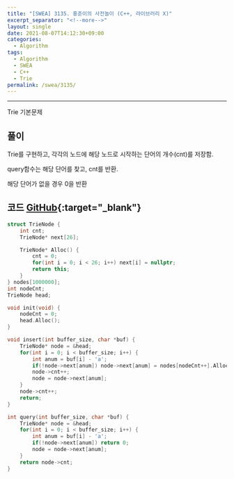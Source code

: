```yaml
---
title: "[SWEA] 3135. 홍준이의 사전놀이 (C++, 라이브러리 X)"
excerpt_separator: "<!--more-->"
layout: single
date: 2021-08-07T14:12:30+09:00
categories:
  - Algorithm
tags:
  - Algorithm
  - SWEA
  - C++
  - Trie
permalink: /swea/3135/
---
```

---

Trie 기본문제

## 풀이

Trie를 구현하고, 각각의 노드에 해당 노드로 시작하는 단어의 개수(cnt)를 저장함.

query함수는 해당 단어를 찾고, cnt를 반환.

해당 단어가 없을 경우 0을 반환

<!--more-->

## 코드 [GitHub](https://github.com/unionyy/samsung-algorithm-21/blob/main/trie/basic-problems/dictionary/solution.cpp){:target="_blank"}

```cpp
struct TrieNode {
    int cnt;
    TrieNode* next[26];

    TrieNode* Alloc() {
        cnt = 0;
        for(int i = 0; i < 26; i++) next[i] = nullptr;
        return this;
    }
} nodes[1000000];
int nodeCnt;
TrieNode head;

void init(void) {
    nodeCnt = 0;
    head.Alloc();
}

void insert(int buffer_size, char *buf) {
    TrieNode* node = &head;
    for(int i = 0; i < buffer_size; i++) {
        int anum = buf[i] - 'a';
        if(!node->next[anum]) node->next[anum] = nodes[nodeCnt++].Alloc();
        node->cnt++;
        node = node->next[anum];
    }
    node->cnt++;
    return;
}

int query(int buffer_size, char *buf) {
    TrieNode* node = &head;
    for(int i = 0; i < buffer_size; i++) {
        int anum = buf[i] - 'a';
        if(!node->next[anum]) return 0;
        node = node->next[anum];
    }
	return node->cnt;
}
```